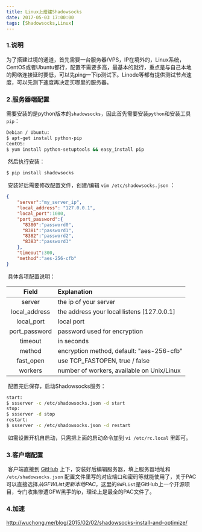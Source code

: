 ```yaml
---
title: Linux上搭建Shadowsocks
date: 2017-05-03 17:00:00
tags: [Shadowsocks,Linux]
---
```

### 1.说明

​	为了搭建过境的通道，首先需要一台服务器/VPS，IP在境外的，Linux系统，CentOS或者Ubuntu都行，配置不需要多高，最基本的就行，重点是与自己本地的网络连接延时要低，可以先ping一下ip测试下。Linode等都有提供测试节点速度，可以先测下速度再决定买哪里的服务器。

### 2.服务器端配置

​	需要安装的是python版本的`shadowsocks`，因此首先需要安装`python`和安装工具`pip`：

```bash
Debian / Ubuntu:
$ apt-get install python-pip
CentOS:
$ yum install python-setuptools && easy_install pip
```

​	然后执行安装：

```bash
$ pip install shadowsocks
```

​	安装好后需要修改配置文件，创建/编辑 `vim /etc/shadowsocks.json` ：

```json
{
    "server":"my_server_ip",
    "local_address": "127.0.0.1",
    "local_port":1080,
    "port_password":{
      "8380":"password0",
      "8381":"password1",
      "8382":"password2",
      "8383":"password3"
    },
    "timeout":300,
    "method":"aes-256-cfb"
}
```

​	具体各项配置说明：

|     Field     | Explanation                              |
| :-----------: | :--------------------------------------- |
|    server     | the ip of your server                    |
| local_address | the address your local listens [127.0.0.1] |
|  local_port   | local port                               |
| port_password | password used for encryption             |
|    timeout    | in seconds                               |
|    method     | encryption method, default: "aes-256-cfb" |
|   fast_open   | use TCP_FASTOPEN, true / false           |
|    workers    | number of workers, available on Unix/Linux |

​	配置完后保存，启动Shadowsocks服务：

```bash
start:
$ ssserver -c /etc/shadowsocks.json -d start
stop:
$ ssserver -d stop
restart:
$ ssserver -c /etc/shadowsocks.json -d restart
```

​	如需设置开机自启动，只需把上面的启动命令加到 `vi /etc/rc.local` 里即可。

### 3.客户端配置

​	客户端直接到 [GitHub](https://github.com/shadowsocks) 上下，安装好后编辑服务器，填上服务器地址和 `/etc/shadowsocks.json` 配置文件里写的对应端口和密码等就能使用了，关于PAC可以直接选择*从GFWList更新本地PAC*，这里的`GWFList`是GitHub上一个开源项目，专门收集惨遭GFW黑手的ip，理论上是最全的PAC文件了。

### 4.加速

http://wuchong.me/blog/2015/02/02/shadowsocks-install-and-optimize/